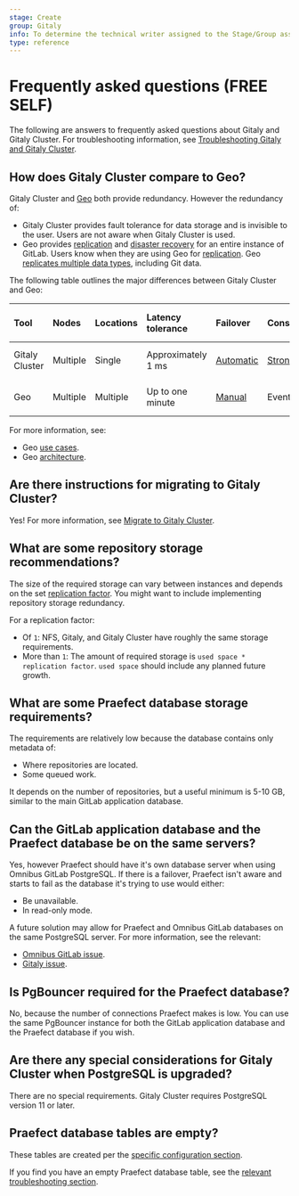 ```yaml
---
stage: Create
group: Gitaly
info: To determine the technical writer assigned to the Stage/Group associated with this page, see https://about.gitlab.com/handbook/engineering/ux/technical-writing/#assignments
type: reference
---
```


# Frequently asked questions **(FREE SELF)**

The following are answers to frequently asked questions about Gitaly and Gitaly Cluster. For
troubleshooting information, see [Troubleshooting Gitaly and Gitaly Cluster](troubleshooting.md).

## How does Gitaly Cluster compare to Geo?

Gitaly Cluster and [Geo](../geo/index.md) both provide redundancy. However the redundancy of:

- Gitaly Cluster provides fault tolerance for data storage and is invisible to the user. Users are
  not aware when Gitaly Cluster is used.
- Geo provides [replication](../geo/index.md) and [disaster recovery](../geo/disaster_recovery/index.md) for
  an entire instance of GitLab. Users know when they are using Geo for
  [replication](../geo/index.md). Geo [replicates multiple data types](../geo/replication/datatypes.md#limitations-on-replicationverification),
  including Git data.

The following table outlines the major differences between Gitaly Cluster and Geo:

| Tool           | Nodes    | Locations | Latency tolerance  | Failover                                                                    | Consistency                              | Provides redundancy for |
|:---------------|:---------|:----------|:-------------------|:----------------------------------------------------------------------------|:-----------------------------------------|:------------------------|
| Gitaly Cluster | Multiple | Single    | Approximately 1 ms | [Automatic](praefect.md#automatic-failover-and-primary-election-strategies) | [Strong](index.md#strong-consistency)    | Data storage in Git     |
| Geo            | Multiple | Multiple  | Up to one minute   | [Manual](../geo/disaster_recovery/index.md)                                 | Eventual                                 | Entire GitLab instance  |

For more information, see:

- Geo [use cases](../geo/index.md#use-cases).
- Geo [architecture](../geo/index.md#architecture).

## Are there instructions for migrating to Gitaly Cluster?

Yes! For more information, see [Migrate to Gitaly Cluster](index.md#migrate-to-gitaly-cluster).

## What are some repository storage recommendations?

The size of the required storage can vary between instances and depends on the set
[replication factor](index.md#replication-factor). You might want to include implementing
repository storage redundancy.

For a replication factor:

- Of `1`: NFS, Gitaly, and Gitaly Cluster have roughly the same storage requirements.
- More than `1`: The amount of required storage is `used space * replication factor`. `used space`
  should include any planned future growth.

## What are some Praefect database storage requirements?

The requirements are relatively low because the database contains only metadata of:

- Where repositories are located.
- Some queued work.

It depends on the number of repositories, but a useful minimum is 5-10 GB, similar to the main
GitLab application database.

## Can the GitLab application database and the Praefect database be on the same servers?

Yes, however Praefect should have it's own database server when using Omnibus GitLab PostgreSQL. If
there is a failover, Praefect isn't aware and starts to fail as the database it's trying to use would
either:

- Be unavailable.
- In read-only mode.

A future solution may allow for Praefect and Omnibus GitLab databases on the same PostgreSQL server.
For more information, see the relevant:

- [Omnibus GitLab issue](https://gitlab.com/gitlab-org/omnibus-gitlab/-/issues/5919).
- [Gitaly issue](https://gitlab.com/gitlab-org/gitaly/-/issues/3398).

## Is PgBouncer required for the Praefect database?

No, because the number of connections Praefect makes is low. You can use the same PgBouncer instance
for both the GitLab application database and the Praefect database if you wish.

## Are there any special considerations for Gitaly Cluster when PostgreSQL is upgraded?

There are no special requirements. Gitaly Cluster requires PostgreSQL version 11 or later.

## Praefect database tables are empty?

These tables are created per the [specific configuration section](praefect.md#postgresql).

If you find you have an empty Praefect database table, see the
[relevant troubleshooting section](troubleshooting.md#relation-does-not-exist-errors).
